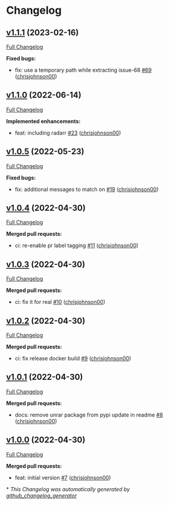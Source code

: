 # Changelog

## [v1.1.1](https://github.com/chrisjohnson00/unrarifyrar/tree/v1.1.1) (2023-02-16)

[Full Changelog](https://github.com/chrisjohnson00/unrarifyrar/compare/v1.1.0...v1.1.1)

**Fixed bugs:**

- fix: use a temporary path while extracting issue-68 [\#69](https://github.com/chrisjohnson00/unrarifyrar/pull/69) ([chrisjohnson00](https://github.com/chrisjohnson00))

## [v1.1.0](https://github.com/chrisjohnson00/unrarifyrar/tree/v1.1.0) (2022-06-14)

[Full Changelog](https://github.com/chrisjohnson00/unrarifyrar/compare/v1.0.5...v1.1.0)

**Implemented enhancements:**

- feat: including radarr [\#23](https://github.com/chrisjohnson00/unrarifyrar/pull/23) ([chrisjohnson00](https://github.com/chrisjohnson00))

## [v1.0.5](https://github.com/chrisjohnson00/unrarifyrar/tree/v1.0.5) (2022-05-23)

[Full Changelog](https://github.com/chrisjohnson00/unrarifyrar/compare/v1.0.4...v1.0.5)

**Fixed bugs:**

- fix: additional messages to match on [\#19](https://github.com/chrisjohnson00/unrarifyrar/pull/19) ([chrisjohnson00](https://github.com/chrisjohnson00))

## [v1.0.4](https://github.com/chrisjohnson00/unrarifyrar/tree/v1.0.4) (2022-04-30)

[Full Changelog](https://github.com/chrisjohnson00/unrarifyrar/compare/v1.0.3...v1.0.4)

**Merged pull requests:**

- ci: re-enable pr label tagging [\#11](https://github.com/chrisjohnson00/unrarifyrar/pull/11) ([chrisjohnson00](https://github.com/chrisjohnson00))

## [v1.0.3](https://github.com/chrisjohnson00/unrarifyrar/tree/v1.0.3) (2022-04-30)

[Full Changelog](https://github.com/chrisjohnson00/unrarifyrar/compare/v1.0.2...v1.0.3)

**Merged pull requests:**

- ci: fix it for real [\#10](https://github.com/chrisjohnson00/unrarifyrar/pull/10) ([chrisjohnson00](https://github.com/chrisjohnson00))

## [v1.0.2](https://github.com/chrisjohnson00/unrarifyrar/tree/v1.0.2) (2022-04-30)

[Full Changelog](https://github.com/chrisjohnson00/unrarifyrar/compare/v1.0.1...v1.0.2)

**Merged pull requests:**

- ci: fix release docker build [\#9](https://github.com/chrisjohnson00/unrarifyrar/pull/9) ([chrisjohnson00](https://github.com/chrisjohnson00))

## [v1.0.1](https://github.com/chrisjohnson00/unrarifyrar/tree/v1.0.1) (2022-04-30)

[Full Changelog](https://github.com/chrisjohnson00/unrarifyrar/compare/v1.0.0...v1.0.1)

**Merged pull requests:**

- docs: remove unrar package from pypi update in readme [\#8](https://github.com/chrisjohnson00/unrarifyrar/pull/8) ([chrisjohnson00](https://github.com/chrisjohnson00))

## [v1.0.0](https://github.com/chrisjohnson00/unrarifyrar/tree/v1.0.0) (2022-04-30)

[Full Changelog](https://github.com/chrisjohnson00/unrarifyrar/compare/d7710054bdd9deebcc3561ba7baf1862ffc679e5...v1.0.0)

**Merged pull requests:**

- feat: initial version [\#7](https://github.com/chrisjohnson00/unrarifyrar/pull/7) ([chrisjohnson00](https://github.com/chrisjohnson00))



\* *This Changelog was automatically generated by [github_changelog_generator](https://github.com/github-changelog-generator/github-changelog-generator)*
